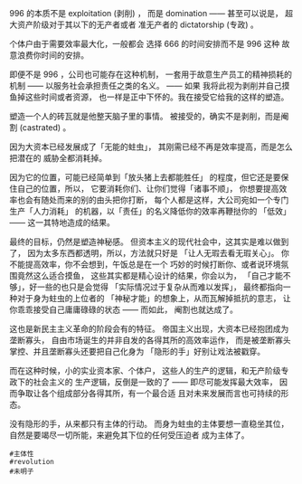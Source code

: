 
[note-for]: https://b23.tv/av461347428
[【社会观察】996的实质：不！是！剥！削！]: https://bilibili.com/video/av461347428



996 的本质不是 exploitation (剥削) ，
而是 domination —— 甚至可以说是，
超大资产阶级对于其以下的无产者或者
准无产者的 dictatorship (专政) 。

个体户由于需要效率最大化，一般都会
选择 666 的时间安排而不是 996 这种
故意浪费你时间的安排。

即便不是 996 ，公司也可能存在这种机制，
一套用于故意生产员工的精神损耗的
机制 —— 以服务社会承担责任之类的名义。 —— 如果
我将此视为剥削并自己摸鱼掉这些时间或者资源，
也一样是正中下怀的。我在接受它给我的这样的塑造。

塑造一个人的砖瓦就是他整天脑子里的事情。
被接受的，确实不是剥削，而是阉割 (castrated) 。

因为大资本已经发展成了「无能的蛀虫」，
其刚需已经不再是效率提高，而是怎么把潜在的
威胁全都消耗掉。

因为它的位置，可能已经简单到「放头猪上去都能胜任」
的程度，但它还是要保住自己的位置，所以，
它要消耗你们、让你们觉得「诸事不顺」，
你想要提高效率也会有随处而来的别的由头把你打断，
每个人都是这样，大公司宛如一个专门生产「人力消耗」
的机器，以「责任」的名义降低你的效率再鞭挞你的
「低效」 —— 这一其特地造成的结果。

最终的目标，仍然是塑造神秘感。
但资本主义的现代社会中，这其实是难以做到了，
因为太多东西都透明，所以，方法就只好是
「让人无瑕去看无瑕关心」。
你不能提高效率，你不会想到，午饭总是在一个
巧妙的时候打断你、或者说环境氛围竟然这么适合摸鱼，
这些其实都是精心设计的结果，你会以为，
「自己才能不够」，好一些的也只是会觉得
「实际情况过于复杂从而难以发挥」，
最终都指向一种对于身为蛀虫的上位者的
「神秘才能」的想象上，从而瓦解掉抵抗的意志，
让你乖乖接受自己庸庸碌碌的状态 —— 而如此，
阉割也就达成了。

这也是新民主主义革命的阶段会有的特征。
帝国主义出现，大资本已经抱团成为垄断寡头，
自由市场诞生的并非自发的各得其所的高效率运作，
而是被垄断寡头掌控、并且垄断寡头还要把自己化身为
「隐形的手」好别让戏法被戳穿。

而在这种时候，小的实业资本家、个体户，
这些人的生产的逻辑，和无产阶级专政下的社会主义的
生产逻辑，反倒是一致的了 —— 即尽可能发挥最大效率，
因而争取让各个组成部分各得其所，有一个最合适
且对未来发展而言也可持续的形态。

没有隐形的手，从来都只有主体的行动。
而身为蛀虫的主体要想一直稳坐其位，
自然是要竭尽一切所能，来避免其下位的任何受压迫者
成为主体了。

`#主体性`  
`#revolution`  
`#未明子`  
